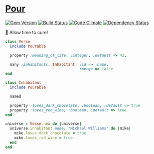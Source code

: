 # [Pour](http://mtwilliams.github.io/pour)

[![Gem Version](https://img.shields.io/gem/v/pour.svg)](https://rubygems.org/gems/pour)
[![Build Status](https://img.shields.io/travis/mtwilliams/pour/master.svg)](https://travis-ci.org/mtwilliams/pour)
[![Code Climate](https://img.shields.io/codeclimate/github/mtwilliams/pour.svg)](https://codeclimate.com/github/mtwilliams/pour)
[![Dependency Status](https://img.shields.io/gemnasium/mtwilliams/pour.svg)](https://gemnasium.com/mtwilliams/pour)

:construction: Allow time to cure!

```Ruby
class Verse
  include Pourable

  property :meaning_of_life, :integer, :default => 42,

  many :inhabitants, Inhabitant, :id => :name,
                                 :merge => false
end

class Inhabitant
  include Pourable

  named

  property :loves_dark_chocolate, :boolean, :default => true
  property :loves_red_wine, :boolean, :default => true
end

universe = Verse.new do |universe|
  universe.inhabitant name: 'Michael Williams' do |mike|
    mike.loves_dark_chocolate = true
    mike.loves_red_wine = true
  end
end
```
